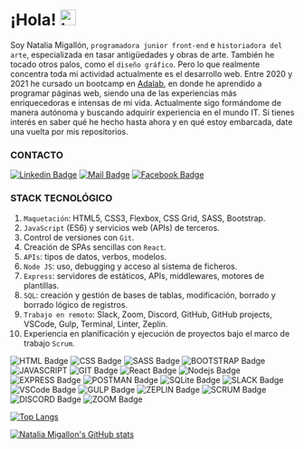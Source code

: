 # ¡Hola! <img src="https://user-images.githubusercontent.com/1303154/88677602-1635ba80-d120-11ea-84d8-d263ba5fc3c0.gif" width="28px" alt="hi">

Soy Natalia Migallón, `programadora junior front-end` e `historiadora del arte`, especializada en tasar antigüedades y obras de arte. También he tocado otros palos, como el `diseño gráfico`. Pero lo que realmente concentra toda mi actividad actualmente es el desarrollo web. 
Entre 2020 y 2021 he cursado un bootcamp en [Adalab](https://adalab.es/), en donde he aprendido a programar páginas web, siendo una de las experiencias más enriquecedoras e intensas de mi vida. 
Actualmente sigo formándome de manera autónoma y buscando adquirir experiencia en el mundo IT. Si tienes interés en saber qué he hecho hasta ahora y en qué estoy embarcada, date una vuelta por mis repositorios.

### CONTACTO

[![Linkedin Badge](https://img.shields.io/badge/-NataliaMigallon-0e76a8?style=flat&labelColor=0e76a8&logo=linkedin&logoColor=white)](https://www.linkedin.com/in/nataliamigallon/) [![Mail Badge](https://img.shields.io/badge/-natmigallon@gmail.com-c0392b?style=flat&labelColor=c0392b&logo=gmail&logoColor=white)](mailto:natmigallon@gmail.com) [![Facebook Badge](https://img.shields.io/badge/-Natalia_Migallon-0e76a8?style=flat&labelColor=0e76a8&logo=facebook&logoColor=white)](https://www.facebook.com/natalia.m.fernandez.39/)

### STACK TECNOLÓGICO
1. `Maquetación`: HTML5, CSS3, Flexbox, CSS Grid, SASS, Bootstrap.
2. `JavaScript` (ES6) y servicios web (APIs) de terceros.
3. Control de versiones con `Git`.
4. Creación de SPAs sencillas con `React`.
5. `APIs`: tipos de datos, verbos, modelos.
6. `Node JS`: uso, debugging y acceso al sistema de ficheros.
7. `Express`: servidores de estáticos, APIs, middlewares, motores de plantillas.
8. `SQL`: creación y gestión de bases de tablas, modificación, borrado y borrado lógico de registros.
9. `Trabajo en remoto`: Slack, Zoom, Discord, GitHub, GitHub projects, VSCode, Gulp, Terminal, Linter, Zeplin.
10. Experiencia en planificación y ejecución de proyectos bajo el marco de trabajo `Scrum`.


![HTML Badge](https://img.shields.io/badge/-html5-fc0505?style=for-the-badge&labelColor=black&logo=html5&logoColor=fc0505) ![CSS Badge](https://img.shields.io/badge/-css3-0574fc?style=for-the-badge&labelColor=black&logo=css3&logoColor=0574fc) ![SASS Badge](https://img.shields.io/badge/-sass-f55be0?style=for-the-badge&labelColor=black&logo=sass&logoColor=f55be0) ![BOOTSTRAP Badge](https://img.shields.io/badge/-bootstrap-6e40db?style=for-the-badge&labelColor=black&logo=bootstrap&logoColor=6e40db) ![JAVASCRIPT](https://img.shields.io/badge/-javascript-f7e305?style=for-the-badge&labelColor=black&logo=javascript&logoColor=f7e305) ![GIT Badge](https://img.shields.io/badge/-git-e63922?style=for-the-badge&labelColor=black&logo=git&logoColor=e63922) ![React Badge](https://img.shields.io/badge/-React-61DBFB?style=for-the-badge&labelColor=black&logo=react&logoColor=61DBFB) ![Nodejs Badge](https://img.shields.io/badge/-Nodejs-3C873A?style=for-the-badge&labelColor=black&logo=node.js&logoColor=3C873A) ![EXPRESS Badge](https://img.shields.io/badge/-express-98989e?style=for-the-badge&labelColor=black&logo=javascript&logoColor=f7e305) ![POSTMAN Badge](https://img.shields.io/badge/-postman-f06930?style=for-the-badge&labelColor=black&logo=postman&logoColor=f06930) ![SQLite Badge](https://img.shields.io/badge/-sqlite-2a89b5?style=for-the-badge&labelColor=black&logo=sqlite&logoColor=2a89b5) ![SLACK Badge](https://img.shields.io/badge/-slack-470447?style=for-the-badge&labelColor=black&logo=slack&logoColor=470447) ![VSCode Badge](https://img.shields.io/badge/-VS_Code-17539c?style=for-the-badge&labelColor=black&logo=VSCode&logoColor=17539c) ![GULP Badge](https://img.shields.io/badge/-Gulp-db4242?style=for-the-badge&labelColor=black&logo=Gulp&logoColor=db4242) ![ZEPLIN Badge](https://img.shields.io/badge/-zeplin-f79e39?style=for-the-badge&labelColor=black&logo=zeplin&logoColor=f79e39) ![SCRUM Badge](https://img.shields.io/badge/-scrum-349dcf?style=for-the-badge&labelColor=black&logo=scrum&logoColor=349dcf) ![DISCORD Badge](https://img.shields.io/badge/-discord-747fe3?style=for-the-badge&labelColor=black&logo=discord&logoColor=747fe3) ![ZOOM Badge](https://img.shields.io/badge/-zoom-108cc7?style=for-the-badge&labelColor=black&logo=zoom&logoColor=108cc7)


[![Top Langs](https://github-readme-stats.vercel.app/api/top-langs/?username=NataliaMigallon&layout=compact&theme=cobalt)](https://github.com/anuraghazra/github-readme-stats)

[![Natalia Migallon's GitHub stats](https://github-readme-stats.vercel.app/api?username=NataliaMigallon&theme=cobalt)](https://github.com/anuraghazra/github-readme-stats)
